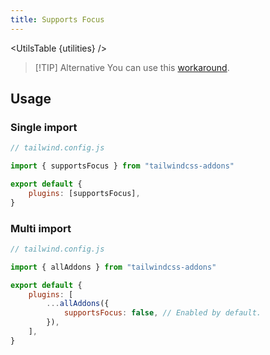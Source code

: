 ```yaml
---
title: Supports Focus
---
```


<script>
    import UtilsTable from "$lib/UtilsTable.svelte"
    const utilities = {
		".supports-focus": {
			"@media (focus: focus)": "",
		},
        ".supports-focus-within": {
			"@media (focus-within: focus-within)": "",
		},
        ".supports-focus-visible": {
			"@media (focus-visible: focus-visible)": "",
		},
	}
</script>

<UtilsTable {utilities} />

> [!TIP] Alternative
> You can use this [workaround](https://github.com/tailwindlabs/tailwindcss/discussions/1739#discussioncomment-3630717).

## Usage

### Single import

```js
// tailwind.config.js

import { supportsFocus } from "tailwindcss-addons"

export default {
    plugins: [supportsFocus],
}
```

### Multi import

```js
// tailwind.config.js

import { allAddons } from "tailwindcss-addons"

export default {
    plugins: [
        ...allAddons({
            supportsFocus: false, // Enabled by default.
        }),
    ],
}
```

